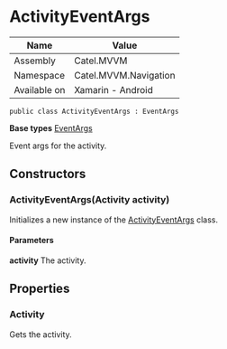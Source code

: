 

# ActivityEventArgs

Name|Value
---|---
Assembly|Catel.MVVM
Namespace|Catel.MVVM.Navigation
Available on|Xamarin - Android

```
public class ActivityEventArgs : EventArgs
```

**Base types**
[EventArgs]()


Event args for the activity.



## Constructors

### ActivityEventArgs(Activity activity)

Initializes a new instance of the [ActivityEventArgs](#) class.

#### Parameters

**activity**
The activity.



## Properties

### Activity

Gets the activity.



